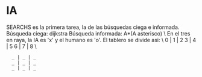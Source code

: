 # IA
 
SEARCHS es la primera tarea, la de las búsquedas ciega e informada.
Búsqueda ciega: dijkstra
Búsqueda informada: A*(A asterisco)
\\
En el tres en raya, la IA es 'x' y el humano es 'o'. El tablero se divide asi: \\
      0 | 1 | 2
      3 | 4 | 5
      6 | 7 | 8
      \\

      _ | _ | _
      _ | _ | _
      _ | _ | _
